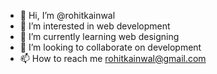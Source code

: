 - 👋 Hi, I’m @rohitkainwal
- 👀 I’m interested in web development
- 🌱 I’m currently learning web designing
- 💞️ I’m looking to collaborate on development
- 📫 How to reach me rohitkainwal@gmail.com

<!---
rohitkainwal/rohitkainwal is a ✨ special ✨ repository because its `README.md` (this file) appears on your GitHub profile.
You can click the Preview link to take a look at your changes.
--->
